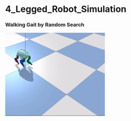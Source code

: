 # 4_Legged_Robot_Simulation
### Walking Gait by Random Search
![image](https://github.com/chiahohsiung/4_Legged_Robot_Simulation/blob/master/random_search_demo.gif)
